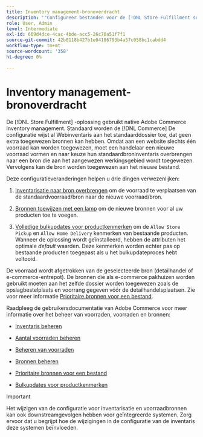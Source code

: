 ```yaml
---
title: Inventory management-bronoverdracht
description: '"Configureer bestanden voor de [!DNL Store Fulfillment solution] met Adobe Commerce Inventory management. Stel een nieuwe voorraad- en overdrachtvoorraad in op basis van de standaardvoorraad, zodat u deze kunt toewijzen aan bronnen die zijn geconfigureerd om de opslagcapaciteit die door de oplossing Afhandeling van winkel wordt vereist, in te schakelen."'
role: User, Admin
level: Intermediate
exl-id: 669d4dce-4cac-4bde-acc5-26c70a51f7f1
source-git-commit: 42b0118b427b1e04186793b4a57c058bc1cabdd4
workflow-type: tm+mt
source-wordcount: '358'
ht-degree: 0%

---
```



# Inventory management-bronoverdracht

De [!DNL Store Fulfillment] -oplossing gebruikt native Adobe Commerce Inventory management. Standaard worden de [!DNL Commerce] De configuratie wijst al Webinventaris aan het standaarddossier toe, dat geen extra toegewezen bronnen kan hebben. Omdat aan een website slechts één voorraad kan worden toegewezen, moet een handelaar een nieuwe voorraad vormen en naar keuze hun standaardbroninventaris overbrengen naar een bron die aan het aangewezen werkingsgebied wordt toegewezen. Vervolgens kan de bron worden toegewezen aan het nieuwe bestand.

Deze configuratieveranderingen helpen u drie dingen verwezenlijken:

1. [Inventarisatie naar bron overbrengen](https://docs.magento.com/user-guide/catalog/inventory-bulk-transfer-inventory.html) om de voorraad te verplaatsen van de standaardvoorraad/bron naar de nieuwe voorraad/bron.

1. [Bronnen toewijzen met een lamp](https://docs.magento.com/user-guide/catalog/inventory-bulk-assign-sources.html) om de nieuwe bronnen voor al uw producten toe te voegen.

1. [Volledige bulkupdates voor productkenmerken](https://docs.magento.com/user-guide/stores/bulk-product-attribute-update.html) om de `Allow Store Pickup` en `Allow Home Delivery` kenmerken van bestaande producten. Wanneer de oplossing wordt geïnstalleerd, hebben de attributen het optimale *default* waarden. Deze kenmerken worden echter pas op bestaande producten toegepast als u het bulkupdateproces hebt voltooid.

De voorraad wordt afgetrokken van de geselecteerde bron (detailhandel of e-commerce-entrepot). De bronnen die als e-commerce pakhuizen worden gebruikt moeten aan het zelfde dossier worden toegewezen zoals de opslagbestelplaats en voorrang gegeven vóór de detailhandelsplaatsen. Zie voor meer informatie [Prioritaire bronnen voor een bestand](https://docs.magento.com/user-guide/catalog/inventory-stock-priority.html).

Raadpleeg de gebruikersdocumentatie van Adobe Commerce voor meer informatie over het beheer van voorraden, voorraden en bronnen:

- [Inventaris beheren](https://docs.magento.com/user-guide/catalog/inventory-management.html)

- [Aantal voorraden beheren](https://docs.magento.com/user-guide/catalog/inventory-manage-inventory-quantities.html)

- [Beheren van voorraden](https://docs.magento.com/user-guide/catalog/inventory-stock.html)

- [Bronnen beheren](https://docs.magento.com/user-guide/catalog/inventory-sources.html)

- [Prioritaire bronnen voor een bestand](https://docs.magento.com/user-guide/catalog/inventory-stock-priority.html)

- [Bulkupdates voor productkenmerken](https://docs.magento.com/user-guide/stores/bulk-product-attribute-update.html)


>[!IMPORTANT]
>
>Het wijzigen van de configuratie voor inventarisatie en voorraadbronnen kan ook downstreamgevolgen hebben voor geïntegreerde systemen. Zorg ervoor dat u begrijpt hoe de wijzigingen in de configuratie van de inventaris deze systemen beïnvloeden.
